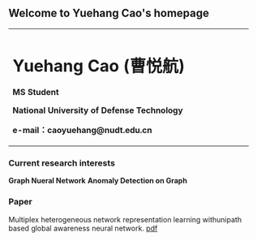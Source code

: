 ## Welcome to Yuehang Cao's homepage

<table border="0">
  <tr>
    <td width="75%">
      <h1>Yuehang Cao (曹悦航)</h1>
      <p><b>MS Student</b></p>
      <p><b>National University of Defense Technology</b></p>
      <p><b>e-mail：caoyuehang@nudt.edu.cn</b></p>
    </td>
  </tr>
</table>

### Current research interests

**Graph Nueral Network**
**Anomaly Detection on Graph**


### Paper
Multiplex heterogeneous network representation learning withunipath based global awareness neural network. [pdf](https://www.sciencedirect.com/science/article/pii/S0167739X23003291)
